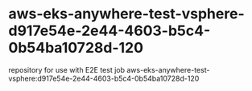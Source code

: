 # aws-eks-anywhere-test-vsphere-d917e54e-2e44-4603-b5c4-0b54ba10728d-120
repository for use with E2E test job aws-eks-anywhere-test-vsphere:d917e54e-2e44-4603-b5c4-0b54ba10728d-120
